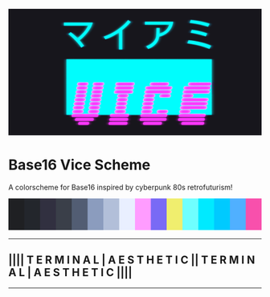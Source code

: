 ![Vice](./vice.png)

# Base16 Vice Scheme

A colorscheme for Base16 inspired by cyberpunk 80s retrofuturism!

![vice colors](./vice-colors.png)

---

## |||| T E R M I N A L | A E S T H E T I C || T E R M I N A L | A E S T H E T I C ||||

---
